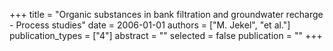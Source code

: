 +++
title = "Organic substances in bank filtration and groundwater recharge - Process studies"
date = 2006-01-01
authors = ["M. Jekel", "et al."]
publication_types = ["4"]
abstract = ""
selected = false
publication = ""
+++

